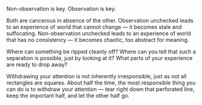 Non-observation is key. Observation is key.

Both are cancerous in absence of the other. Observation unchecked leads to an experience of world that cannot change — it becomes stale and suffocating. Non-observation unchecked leads to an experience of world that has no consistency — it becomes chaotic, too abstract for meaning.

Where can something be ripped cleanly off? Where can you tell that such a separation is possible, just by looking at it? What parts of your experience are ready to drop away?

Withdrawing your attention is not inherently irresponsible, just as not all rectangles are squares. About half the time, the most responsible thing you can do is to withdraw your attention — tear right down that perforated line, keep the important half, and let the other half go.
